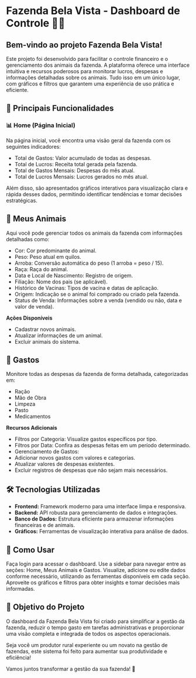 # Fazenda Bela Vista - Dashboard de Controle 🐄🌾

## Bem-vindo ao projeto Fazenda Bela Vista!
Este projeto foi desenvolvido para facilitar o controle financeiro e o gerenciamento dos animais da fazenda. A plataforma oferece uma interface intuitiva e recursos poderosos para monitorar lucros, despesas e informações detalhadas sobre os animais. Tudo isso em um único lugar, com gráficos e filtros que garantem uma experiência de uso prática e eficiente.

## 🌟 Principais Funcionalidades

### 📊 Home (Página Inicial)
Na página inicial, você encontra uma visão geral da fazenda com os seguintes indicadores:

- Total de Gastos: Valor acumulado de todas as despesas.
- Total de Lucros: Receita total gerada pela fazenda.
- Total de Gastos Mensais: Despesas do mês atual.
- Total de Lucros Mensais: Lucros gerados no mês atual.

Além disso, são apresentados gráficos interativos para visualização clara e rápida desses dados, permitindo identificar tendências e tomar decisões estratégicas.

## 🐄 Meus Animais

Aqui você pode gerenciar todos os animais da fazenda com informações detalhadas como:

- Cor: Cor predominante do animal.
- Peso: Peso atual em quilos.
- Arroba: Conversão automática do peso (1 arroba = peso / 15).
- Raça: Raça do animal.
- Data e Local de Nascimento: Registro de origem.
- Filiação: Nome dos pais (se aplicável).
- Histórico de Vacinas: Tipos de vacina e datas de aplicação.
- Origem: Indicação se o animal foi comprado ou criado pela fazenda.
- Status de Venda: Informações sobre a venda (vendido ou não, data e valor de venda).

**Ações Disponíveis**
- Cadastrar novos animais.
- Atualizar informações de um animal.
- Excluir animais do sistema.

## 💸 Gastos

Monitore todas as despesas da fazenda de forma detalhada, categorizadas em:

- Ração
- Mão de Obra
- Limpeza
- Pasto
- Medicamentos

**Recursos Adicionais**
- Filtros por Categoria: Visualize gastos específicos por tipo.
- Filtros por Data: Confira as despesas feitas em um período determinado.
- Gerenciamento de Gastos:
- Adicionar novos gastos com valores e categorias.
- Atualizar valores de despesas existentes.
- Excluir registros de despesas que não sejam mais necessários.

## 🛠️ Tecnologias Utilizadas

- **Frontend:** Framework moderno para uma interface limpa e responsiva.
- **Backend:** API robusta para gerenciamento de dados e integrações.
- **Banco de Dados:** Estrutura eficiente para armazenar informações financeiras e de animais.
- **Gráficos:** Ferramentas de visualização interativa para análise de dados.

## 🚀 Como Usar

Faça login para acessar o dashboard.
Use a sidebar para navegar entre as seções: Home, Meus Animais e Gastos.
Visualize, adicione ou edite dados conforme necessário, utilizando as ferramentas disponíveis em cada seção.
Aproveite os gráficos e filtros para obter insights e tomar decisões mais informadas.

## 🎯 Objetivo do Projeto

O dashboard da Fazenda Bela Vista foi criado para simplificar a gestão da fazenda, reduzir o tempo gasto em tarefas administrativas e proporcionar uma visão completa e integrada de todos os aspectos operacionais.

Seja você um produtor rural experiente ou um novato na gestão de fazendas, este sistema foi feito para aumentar sua produtividade e eficiência!

Vamos juntos transformar a gestão da sua fazenda! 🌱
